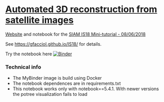 # [Automated 3D reconstruction from satellite images](https://gfacciol.github.io/IS18/)

[Website](https://gfacciol.github.io/IS18/) and notebook for the [SIAM IS18 Mini-tutorial - 08/06/2018](https://www.siam-is18.dm.unibo.it/minitutorials)

See https://gfacciol.github.io/IS18/ for details.

Try the notebook here [![Binder](https://mybinder.org/badge.svg)](https://mybinder.org/v2/gh/gfacciol/IS18/master?filepath=IS18.ipynb)


### Technical info

* The MyBinder image is build using Docker
* The notebook dependences are in requirements.txt 
* This notebook works only with notebook==5.4.1. With newer versions the potree visualization fails to load 
